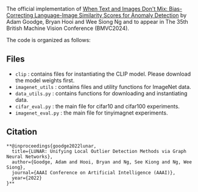 The official implementation of <a href="https://arxiv.org/pdf/2407.17083">When Text and Images Don't Mix: Bias-Correcting Language-Image Similarity Scores for Anomaly Detection</a> 
by Adam Goodge, Bryan Hooi and Wee Siong Ng and to appear in The 35th British Machine Vision Conference (BMVC2024).

The code is organized as follows:

## Files
- ```clip``` : contains files for instantiating the CLIP model. Please download the model weights first.
- ```imagenet_utils``` : contains files and utility functions for ImageNet data.
- ```data_utils.py``` : contains functions for downloading and instantiating data.
- ```cifar_eval.py``` : the main file for cifar10 and cifar100 experiments.
- ```imagenet_eval.py``` :  the main file for tinyimagnet experiments.

## Citation
```
**@inproceedings{goodge2022lunar,
  title={LUNAR: Unifying Local Outlier Detection Methods via Graph Neural Networks},
  author={Goodge, Adam and Hooi, Bryan and Ng, See Kiong and Ng, Wee Siong},
  journal={AAAI Conference on Artificial Intelligence (AAAI)},
  year={2022}
}**
```
